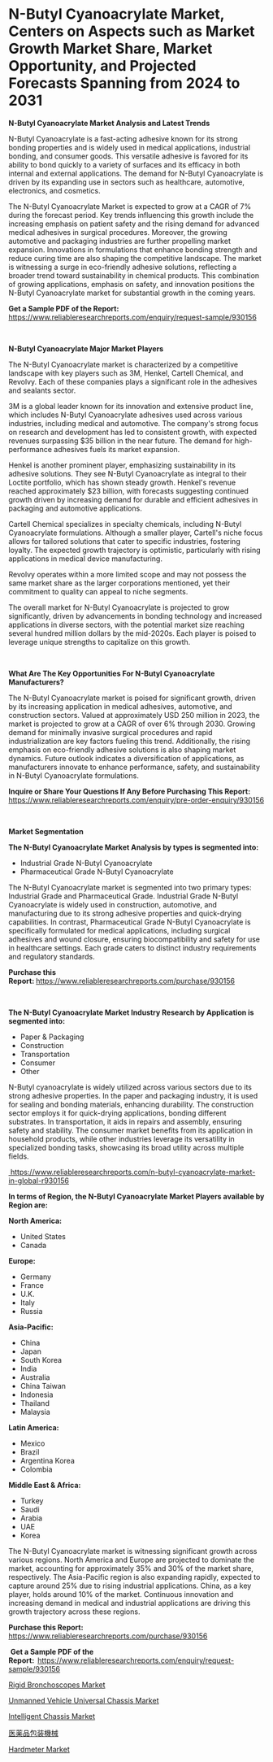 <p><h1>N-Butyl Cyanoacrylate Market, Centers on Aspects such as Market Growth Market Share, Market Opportunity, and Projected Forecasts Spanning from 2024 to 2031</h1></p><p><strong>N-Butyl Cyanoacrylate Market Analysis and Latest Trends</strong></p>
<p><p>N-Butyl Cyanoacrylate is a fast-acting adhesive known for its strong bonding properties and is widely used in medical applications, industrial bonding, and consumer goods. This versatile adhesive is favored for its ability to bond quickly to a variety of surfaces and its efficacy in both internal and external applications. The demand for N-Butyl Cyanoacrylate is driven by its expanding use in sectors such as healthcare, automotive, electronics, and cosmetics.</p><p>The N-Butyl Cyanoacrylate Market is expected to grow at a CAGR of 7% during the forecast period. Key trends influencing this growth include the increasing emphasis on patient safety and the rising demand for advanced medical adhesives in surgical procedures. Moreover, the growing automotive and packaging industries are further propelling market expansion. Innovations in formulations that enhance bonding strength and reduce curing time are also shaping the competitive landscape. The market is witnessing a surge in eco-friendly adhesive solutions, reflecting a broader trend toward sustainability in chemical products. This combination of growing applications, emphasis on safety, and innovation positions the N-Butyl Cyanoacrylate market for substantial growth in the coming years.</p></p>
<p><strong>Get a Sample PDF of the Report:&nbsp;</strong> <a href="https://www.reliableresearchreports.com/enquiry/request-sample/930156">https://www.reliableresearchreports.com/enquiry/request-sample/930156</a></p>
<p>&nbsp;</p>
<p><strong>N-Butyl Cyanoacrylate Major Market Players</strong></p>
<p><p>The N-Butyl Cyanoacrylate market is characterized by a competitive landscape with key players such as 3M, Henkel, Cartell Chemical, and Revolvy. Each of these companies plays a significant role in the adhesives and sealants sector.</p><p>3M is a global leader known for its innovation and extensive product line, which includes N-Butyl Cyanoacrylate adhesives used across various industries, including medical and automotive. The company's strong focus on research and development has led to consistent growth, with expected revenues surpassing $35 billion in the near future. The demand for high-performance adhesives fuels its market expansion.</p><p>Henkel is another prominent player, emphasizing sustainability in its adhesive solutions. They see N-Butyl Cyanoacrylate as integral to their Loctite portfolio, which has shown steady growth. Henkel's revenue reached approximately $23 billion, with forecasts suggesting continued growth driven by increasing demand for durable and efficient adhesives in packaging and automotive applications.</p><p>Cartell Chemical specializes in specialty chemicals, including N-Butyl Cyanoacrylate formulations. Although a smaller player, Cartell's niche focus allows for tailored solutions that cater to specific industries, fostering loyalty. The expected growth trajectory is optimistic, particularly with rising applications in medical device manufacturing.</p><p>Revolvy operates within a more limited scope and may not possess the same market share as the larger corporations mentioned, yet their commitment to quality can appeal to niche segments.</p><p>The overall market for N-Butyl Cyanoacrylate is projected to grow significantly, driven by advancements in bonding technology and increased applications in diverse sectors, with the potential market size reaching several hundred million dollars by the mid-2020s. Each player is poised to leverage unique strengths to capitalize on this growth.</p></p>
<p>&nbsp;</p>
<p><strong>What Are The Key Opportunities For N-Butyl Cyanoacrylate Manufacturers?</strong></p>
<p><p>The N-Butyl Cyanoacrylate market is poised for significant growth, driven by its increasing application in medical adhesives, automotive, and construction sectors. Valued at approximately USD 250 million in 2023, the market is projected to grow at a CAGR of over 6% through 2030. Growing demand for minimally invasive surgical procedures and rapid industrialization are key factors fueling this trend. Additionally, the rising emphasis on eco-friendly adhesive solutions is also shaping market dynamics. Future outlook indicates a diversification of applications, as manufacturers innovate to enhance performance, safety, and sustainability in N-Butyl Cyanoacrylate formulations.</p></p>
<p><strong>Inquire or Share Your Questions If Any Before Purchasing This Report:</strong> <a href="https://www.reliableresearchreports.com/enquiry/pre-order-enquiry/930156">https://www.reliableresearchreports.com/enquiry/pre-order-enquiry/930156</a></p>
<p>&nbsp;</p>
<p><strong>Market Segmentation</strong></p>
<p><strong>The N-Butyl Cyanoacrylate Market Analysis by types is segmented into:</strong></p>
<p><ul><li>Industrial Grade N-Butyl Cyanoacrylate</li><li>Pharmaceutical Grade N-Butyl Cyanoacrylate</li></ul></p>
<p><p>The N-Butyl Cyanoacrylate market is segmented into two primary types: Industrial Grade and Pharmaceutical Grade. Industrial Grade N-Butyl Cyanoacrylate is widely used in construction, automotive, and manufacturing due to its strong adhesive properties and quick-drying capabilities. In contrast, Pharmaceutical Grade N-Butyl Cyanoacrylate is specifically formulated for medical applications, including surgical adhesives and wound closure, ensuring biocompatibility and safety for use in healthcare settings. Each grade caters to distinct industry requirements and regulatory standards.</p></p>
<p><strong>Purchase this Report:&nbsp;</strong><a href="https://www.reliableresearchreports.com/purchase/930156">https://www.reliableresearchreports.com/purchase/930156</a></p>
<p>&nbsp;</p>
<p><strong>The N-Butyl Cyanoacrylate Market Industry Research by Application is segmented into:</strong></p>
<p><ul><li>Paper & Packaging</li><li>Construction</li><li>Transportation</li><li>Consumer</li><li>Other</li></ul></p>
<p><p>N-Butyl cyanoacrylate is widely utilized across various sectors due to its strong adhesive properties. In the paper and packaging industry, it is used for sealing and bonding materials, enhancing durability. The construction sector employs it for quick-drying applications, bonding different substrates. In transportation, it aids in repairs and assembly, ensuring safety and stability. The consumer market benefits from its application in household products, while other industries leverage its versatility in specialized bonding tasks, showcasing its broad utility across multiple fields.</p></p>
<p><a href="https://www.reliableresearchreports.com/n-butyl-cyanoacrylate-market-in-global-r930156">&nbsp;https://www.reliableresearchreports.com/n-butyl-cyanoacrylate-market-in-global-r930156</a></p>
<p><strong>In terms of Region, the N-Butyl Cyanoacrylate Market Players available by Region are:</strong></p>
<p>
    <p> <strong> North America: </strong>
        <ul>
            <li>United States</li>
            <li>Canada</li>
        </ul>
        </p> 
    <p> <strong> Europe: </strong>
        <ul>
            <li>Germany</li>
            <li>France</li>
            <li>U.K.</li>
            <li>Italy</li>
            <li>Russia</li>
        </ul>
        </p> 
    <p> <strong> Asia-Pacific: </strong>
        <ul>
            <li>China</li>
            <li>Japan</li>
            <li>South Korea</li>
            <li>India</li>
            <li>Australia</li>
            <li>China Taiwan</li>
            <li>Indonesia</li>
            <li>Thailand</li>
            <li>Malaysia</li>
        </ul>
        </p> 
    <p> <strong> Latin America: </strong>
        <ul>
            <li>Mexico</li>
            <li>Brazil</li>
            <li>Argentina Korea</li>
            <li>Colombia</li>
        </ul>
        </p> 
    <p> <strong> Middle East & Africa: </strong>
        <ul>
            <li>Turkey</li>
            <li>Saudi</li>
            <li>Arabia</li>
            <li>UAE</li>
            <li>Korea</li>
        </ul>
    </p>
    </p>
<p><p>The N-Butyl Cyanoacrylate market is witnessing significant growth across various regions. North America and Europe are projected to dominate the market, accounting for approximately 35% and 30% of the market share, respectively. The Asia-Pacific region is also expanding rapidly, expected to capture around 25% due to rising industrial applications. China, as a key player, holds around 10% of the market. Continuous innovation and increasing demand in medical and industrial applications are driving this growth trajectory across these regions.</p></p>
<p><strong>Purchase this Report: </strong><a href="https://www.reliableresearchreports.com/purchase/930156">https://www.reliableresearchreports.com/purchase/930156</a></p>
<p>&nbsp;<strong>Get a Sample PDF of the Report:&nbsp;&nbsp;</strong><a href="https://www.reliableresearchreports.com/enquiry/request-sample/930156">https://www.reliableresearchreports.com/enquiry/request-sample/930156</a></p>
<p><strong></strong></p>
<p><p><a href="https://www.linkedin.com/pulse/rigid-bronchoscopes-market-size-type-reusable-bronchoscopesdisposable-yznkf?trackingId=TWJHYtvLSkKDq8q%2F8pTVBw%3D%3D">Rigid Bronchoscopes Market</a></p><p><a href="https://issuu.com/reportprime-2/docs/unmanned-vehicle-universal-chassis-_95ed66d2e03b17">Unmanned Vehicle Universal Chassis Market</a></p><p><a href="https://issuu.com/reportprime-2/docs/intelligent-chassis-market-size-203_f93594247b31b4">Intelligent Chassis Market</a></p><p><a href="https://medium.com/@alexxis.gm/medicine-packaging-machines-market-%E3%81%AF-%E3%82%B3%E3%82%B9%E3%83%88%E7%AE%A1%E7%90%86%E3%81%A8%E5%8A%B9%E7%8E%87%E5%90%91%E4%B8%8A%E3%82%92%E5%84%AA%E5%85%88%E3%81%97%E3%81%BE%E3%81%99-%E3%81%95%E3%82%89%E3%81%AB-%E5%A0%B1%E5%91%8A%E6%9B%B8%E3%81%AF%E5%B8%82%E5%A0%B4%E3%81%AE%E9%9C%80%E8%A6%81%E9%9D%A2%E3%81%A8%E4%BE%9B%E7%B5%A6%E9%9D%A2%E3%81%AE%E4%B8%A1%E6%96%B9%E3%82%92%E3%82%AB%E3%83%90%E3%83%BC%E3%81%97%E3%81%A6%E3%81%84%E3%81%BE%E3%81%99-medicine-f8d414d26811">医薬品包装機械</a></p><p><a href="https://medium.com/@marisolking1/the-hardmeter-market-is-anticipated-to-experience-significant-growth-with-a-projected-cagr-of-11-65fdd8553c20">Hardmeter Market</a></p></p>